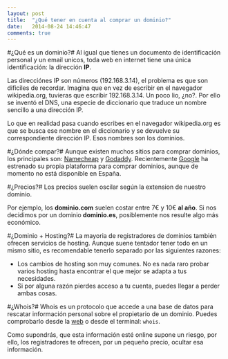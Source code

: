 ```yaml
---
layout: post
title:  "¿Qué tener en cuenta al comprar un dominio?"
date:   2014-08-24 14:46:47
comments: true
---
```

#¿Qué es un dominio?#
Al igual que tienes un documento de identificación personal y un email unicos, toda web en internet tiene una única identificación: la dirección **IP**.

Las direcciónes IP son números (192.168.3.14), el problema es que son dificiles de recordar. Imagina que en vez de escribir en el navegador wikipedia.org, tuvieras que escribir 192.168.3.14. Un poco lio, ¿no?.
Por ello se inventó el DNS, una especie de diccionario que traduce un nombre sencillo a una dirección IP. 

Lo que en realidad pasa cuando escribes en el navegador wikipedia.org es que se busca ese nombre en el diccionario y se devuelve su correspondiente dirección IP.
Esos nombres son los dominios.

#¿Dónde compar?#
Aunque existen muchos sitios para comprar dominios, los principales son: [Namecheap] y [Godaddy]. Recientemente [Google] ha estrenado su propia plataforma para comprar dominios, aunque de momento no está disponible en España.

#¿Precios?#
Los precios suelen oscilar según la extension de nuestro dominio. 

Por ejemplo, los **dominio.com** suelen costar entre 7€ y 10€ **al año**. Si nos decidimos por un dominio **dominio.es**, posiblemente nos resulte algo más económico.

#¿Dominio + Hosting?#
La mayoria de registradores de dominios también ofrecen servicios de hosting. Aunque suene tentador tener todo en un mismo sitio, es recomendable tenerlo separado por las siguientes razones:

* Los cambios de hosting son muy comunes. No es nada raro probar varios hosting hasta encontrar el que mejor se adapta a tus necesidades.
* Si por alguna razón pierdes acceso a tu cuenta, puedes llegar a perder ambas cosas.

#¿Whois?#
Whois es un protocolo que accede a una base de datos para rescatar información personal sobre el propietario de un dominio.
Puedes comprobarlo desde la [web] o desde el terminal: `whois`.

Como supondrás, que esta información esté online supone un riesgo, por ello, los registradores te ofrecen, por un pequeño precio, ocultar esa información.

[Godaddy]: http://godaddy.com
[Namecheap]: http://namecheap.com
[Google]: https://domains.google.com/about/
[web]: http://whois.net/

